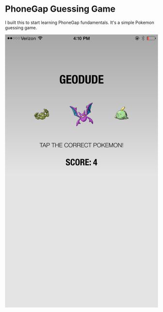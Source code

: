# PhoneGap Guessing Game

I built this to start learning PhoneGap fundamentals. It's a simple Pokemon guessing game.

![Screenshot](demo.png)
